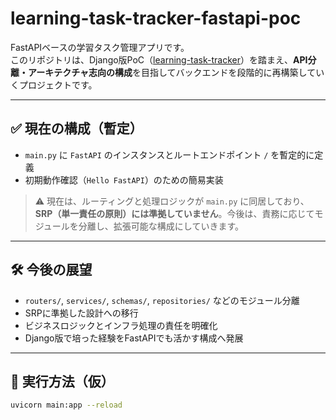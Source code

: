 # learning-task-tracker-fastapi-poc

FastAPIベースの学習タスク管理アプリです。  
このリポジトリは、Django版PoC（[learning-task-tracker](https://github.com/ShigeoYugawa/learning-task-tracker)）を踏まえ、**API分離・アーキテクチャ志向の構成**を目指してバックエンドを段階的に再構築していくプロジェクトです。

---

## ✅ 現在の構成（暫定）

- `main.py` に `FastAPI` のインスタンスとルートエンドポイント `/` を暫定的に定義
- 初期動作確認（`Hello FastAPI`）のための簡易実装

> ⚠ 現在は、ルーティングと処理ロジックが `main.py` に同居しており、**SRP（単一責任の原則）には準拠していません**。今後は、責務に応じてモジュールを分離し、拡張可能な構成にしていきます。

---

## 🛠 今後の展望

- `routers/`, `services/`, `schemas/`, `repositories/` などのモジュール分離
- SRPに準拠した設計への移行
- ビジネスロジックとインフラ処理の責任を明確化
- Django版で培った経験をFastAPIでも活かす構成へ発展

---

## 🚀 実行方法（仮）

```bash
uvicorn main:app --reload

